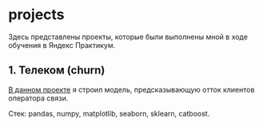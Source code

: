 # projects
Здесь представлены проекты, которые были выполнены мной в ходе обучения в Яндекс Практикум. 

## 1. Телеком (churn) 
[В данном проекте](https://github.com/nnshoshin/projects/blob/main/praktikum_telecom_shoshin.ipynb) я строил модель, предсказывающую отток клиентов оператора связи. 

Стек: pandas, numpy, matplotlib, seaborn, sklearn, catboost.
